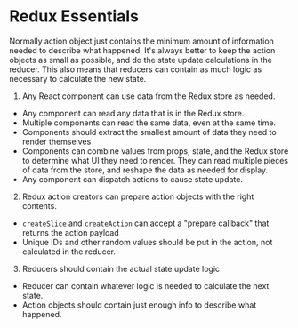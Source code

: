 # Redux Essentials

Normally action object just contains the minimum amount of information needed to
describe what happened. It's always better to keep the action objects as small
as possible, and do the state update calculations in the reducer. This also
means that reducers can contain as much logic as necessary to calculate the new
state.

1. Any React component can use data from the Redux store as needed.
  * Any component can read any data that is in the Redux store.
  * Multiple components can read the same data, even at the same time.
  * Components should extract the smallest amount of data they need to render
    themselves
  * Components can combine values from props, state, and the Redux store to
    determine what UI they need to render. They can read multiple pieces of data
    from the store, and reshape the data as needed for display.
  * Any component can dispatch actions to cause state update.

2. Redux action creators can prepare action objects with the right contents.
  * `createSlice` and `createAction` can accept a "prepare callback" that
    returns the action payload
  * Unique IDs and other random values should be put in the action, not
    calculated in the reducer.
3. Reducers should contain the actual state update logic
  * Reducer can contain whatever logic is needed to calculate the next state.
  * Action objects should contain just enough info to describe what happened.

